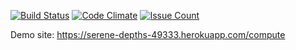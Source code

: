 [![Build Status](https://travis-ci.org/fatmaasal/homework1.svg?branch=master)](https://travis-ci.org/fatmaasal/homework1)
[![Code Climate](https://codeclimate.com/github/fatmaasal/homework1/badges/gpa.svg)](https://codeclimate.com/github/fatmaasal/homework1)
[![Issue Count](https://codeclimate.com/github/fatmaasal/homework1/badges/issue_count.svg)](https://codeclimate.com/github/fatmaasal/homework1)

Demo site: https://serene-depths-49333.herokuapp.com/compute
